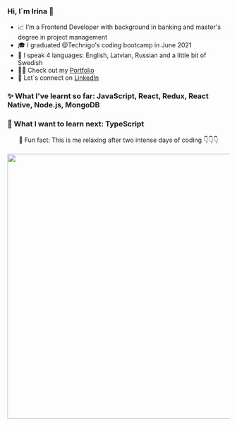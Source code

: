 ### Hi, I´m Irina 👋 

- 📈 I’m a Frontend Developer with background in banking and master's degree in project management
- 🎓 I graduated @Technigo's coding bootcamp in June 2021
- 🌱 I speak 4 languages: English, Latvian, Russian and a little bit of Swedish
- 🐱‍💻 Check out my [Portfolio](https://irina-jekabsone-portfolio.netlify.app/)
- 💬 Let´s connect on [LinkedIn](https://www.linkedin.com/in/irina-j%C4%93kabsone-79742243/)

### ✨ What I've learnt so far: JavaScript, React, Redux, React Native, Node.js, MongoDB

### 🤔 What I want to learn next: TypeScript


<div align="center">
🧘 Fun fact: This is me relaxing after two intense days of coding 👇👇👇
<br />
<br />
  
<img src="https://user-images.githubusercontent.com/73911558/120084966-c8d60100-c0d4-11eb-8dc4-f6810ea825cb.jpg" width="600" height="600"/>
<div/>
